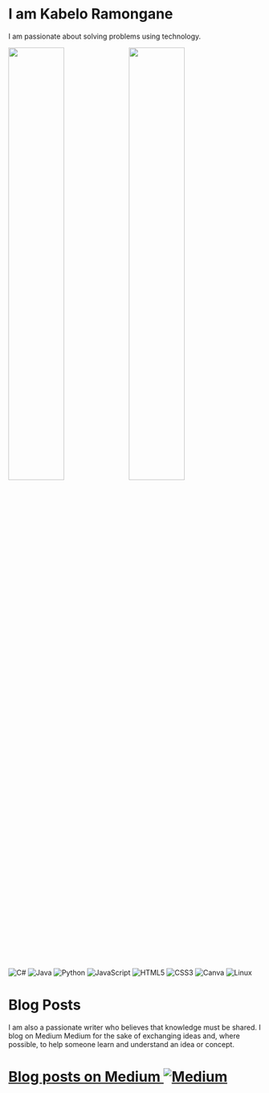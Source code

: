 # I am Kabelo Ramongane

I am passionate about solving problems using technology. 

<img align="left" width="47%" src="https://github-readme-stats.vercel.app/api?username=kabelo-ramongane&show_icons=true&theme=dark"/>
<img align="left" width="47%" src="https://github-readme-stats.vercel.app/api/top-langs/?username=kabelo-ramongane&layout=compact)](https://github.com/anuraghazra/github-readme-stats" />

![C#](https://img.shields.io/badge/c%23-%23239120.svg?style=for-the-badge&logo=c-sharp&logoColor=white)
![Java](https://img.shields.io/badge/java-%23ED8B00.svg?style=for-the-badge&logo=java&logoColor=white)
![Python](https://img.shields.io/badge/python-3670A0?style=for-the-badge&logo=python&logoColor=ffdd54)
![JavaScript](https://img.shields.io/badge/javascript-%23323330.svg?style=for-the-badge&logo=javascript&logoColor=%23F7DF1E)
![HTML5](https://img.shields.io/badge/html5-%23E34F26.svg?style=for-the-badge&logo=html5&logoColor=white)
![CSS3](https://img.shields.io/badge/css3-%231572B6.svg?style=for-the-badge&logo=css3&logoColor=white)
![Canva](https://img.shields.io/badge/Canva-%2300C4CC.svg?style=for-the-badge&logo=Canva&logoColor=white)
![Linux](https://img.shields.io/badge/Linux-FCC624?style=for-the-badge&logo=linux&logoColor=black)

# Blog Posts

I am also a passionate writer who believes that knowledge must be shared. I blog on Medium Medium for the sake of exchanging ideas and, where possible, to help someone learn and understand an idea or concept.

# <a href="https://medium.com/@ramongane">Blog posts on Medium 	![Medium](https://img.shields.io/badge/Medium-12100E?style=for-the-badge&logo=medium&logoColor=white)</a>
  
